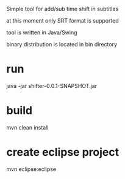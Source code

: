 Simple tool for add/sub time shift in subtitles

at this moment only SRT format is supported

tool is written in Java/Swing

binary distribution is located in bin directory

run
===
java -jar shifter-0.0.1-SNAPSHOT.jar

build
=====
mvn clean install

create eclipse project
======================
mvn eclipse:eclipse



